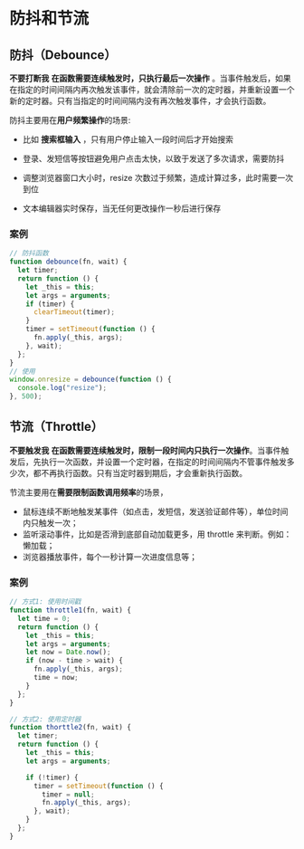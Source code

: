 # 防抖和节流

## 防抖（Debounce）

<b>不要打断我</b> **在函数需要连续触发时，只执行最后一次操作** 。当事件触发后，如果在指定的时间间隔内再次触发该事件，就会清除前一次的定时器，并重新设置一个新的定时器。只有当指定的时间间隔内没有再次触发事件，才会执行函数。

防抖主要用在**用户频繁操作**的场景:

- 比如 **搜索框输入** ，只有用户停止输入一段时间后才开始搜索

- 登录、发短信等按钮避免用户点击太快，以致于发送了多次请求，需要防抖

- 调整浏览器窗口大小时，resize 次数过于频繁，造成计算过多，此时需要一次到位

- 文本编辑器实时保存，当无任何更改操作一秒后进行保存

### 案例

```js
// 防抖函数
function debounce(fn, wait) {
  let timer;
  return function () {
    let _this = this;
    let args = arguments;
    if (timer) {
      clearTimeout(timer);
    }
    timer = setTimeout(function () {
      fn.apply(_this, args);
    }, wait);
  };
}
// 使用
window.onresize = debounce(function () {
  console.log("resize");
}, 500);
```

## 节流（Throttle）

<b>不要触发我</b> **在函数需要连续触发时，限制一段时间内只执行一次操作**。当事件触发后，先执行一次函数，并设置一个定时器，在指定的时间间隔内不管事件触发多少次，都不再执行函数。只有当定时器到期后，才会重新执行函数。

节流主要用在**需要限制函数调用频率**的场景，

- 鼠标连续不断地触发某事件（如点击，发短信，发送验证邮件等），单位时间内只触发一次；
- 监听滚动事件，比如是否滑到底部自动加载更多，用 throttle 来判断。例如：懒加载；
- 浏览器播放事件，每个一秒计算一次进度信息等；

### 案例

```js
// 方式1: 使用时间戳
function throttle1(fn, wait) {
  let time = 0;
  return function () {
    let _this = this;
    let args = arguments;
    let now = Date.now();
    if (now - time > wait) {
      fn.apply(_this, args);
      time = now;
    }
  };
}

// 方式2: 使用定时器
function thorttle2(fn, wait) {
  let timer;
  return function () {
    let _this = this;
    let args = arguments;

    if (!timer) {
      timer = setTimeout(function () {
        timer = null;
        fn.apply(_this, args);
      }, wait);
    }
  };
}
```
